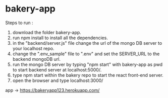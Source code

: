# bakery-app


Steps to run :

1. download the folder bakery-app.
2. run npm install to install all the dependencies.
3. in the "backend/server.js" file change the url of the mongo DB server to your localhost repo.
4. change the ".env_sample" file to ".env" and set the SERVER_URL to the backend mongoDB url. 
5. run the mongo DB server by typing "npm start" with bakery-app as pwd to start backend server at localhost:5000/.
6. type npm start within the bakery repo to start the react front-end server.
7. open the browser and type localhost:3000/ 

app -> https://bakeryapp123.herokuapp.com/
